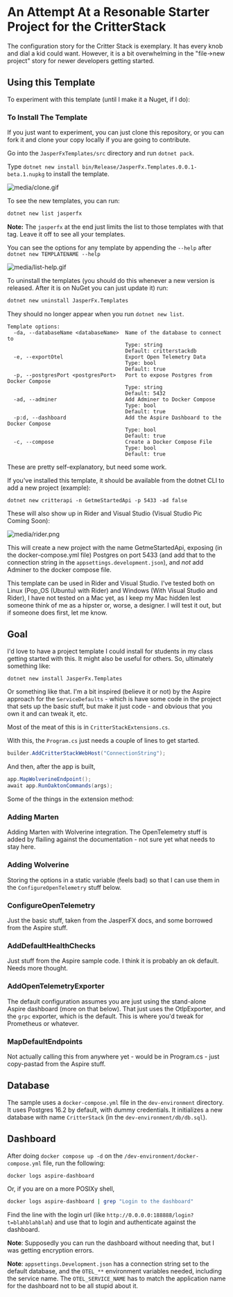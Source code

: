 # An Attempt At a Resonable Starter Project for the CritterStack

The configuration story for the Critter Stack is exemplary. It has every knob and dial a kid could want. However, it is a bit overwhelming in the "file->new project" story for newer developers getting started. 

## Using this Template

To experiment with this template (until I make it a Nuget, if I do):


### To Install The Template

If you just want to experiment, you can just clone this repository, or you can fork it and clone your copy locally if you are going to contribute.

Go into the `JasperFxTemplates/src` directory and run `dotnet pack`.

Type `dotnet new install bin/Release/JasperFx.Templates.0.0.1-beta.1.nupkg` to install the template.

![media/clone.gif](media/clone.gif)


To see the new templates, you can run:

```sh
dotnet new list jasperfx
```

**Note:** The `jasperfx` at the end just limits the list to those templates with that tag. Leave it off to see all your templates.

You can see the options for any template by appending the `--help` after `dotnet new TEMPLATENAME --help`

![media/list-help.gif](media/list-help.gif)


To uninstall the templates (you should do this whenever a new version is released. After it is on NuGet you can just update it) run:

```sh
dotnet new uninstall JasperFx.Templates
```

They should no longer appear when you run `dotnet new list`.



```
Template options:
  -da, --databaseName <databaseName>  Name of the database to connect to
                                      Type: string
                                      Default: critterstackdb
  -e, --exportOtel                    Export Open Telemetry Data
                                      Type: bool
                                      Default: true
  -p, --postgresPort <postgresPort>   Port to expose Postgres from Docker Compose
                                      Type: string
                                      Default: 5432
  -ad, --adminer                      Add Adminer to Docker Compose
                                      Type: bool
                                      Default: true
  -p:d, --dashboard                   Add the Aspire Dashboard to the Docker Compose
                                      Type: bool
                                      Default: true
  -c, --compose                       Create a Docker Compose File
                                      Type: bool
                                      Default: true
```

These are pretty self-explanatory, but need some work.

If you've installed this template, it should be available from the dotnet CLI to add a new project (example):

```
dotnet new critterapi -n GetmeStartedApi -p 5433 -ad false
```

These will also show up in Rider and Visual Studio (Visual Studio Pic Coming Soon):

![media/rider.png](media/rider.png)

This will create a new project with the name GetmeStartedApi, exposing (in the docker-compose.yml file) Postgres on port 5433 (and add that to the
connection string in the `appsettings.development.json`), and *not* add Adminer to the docker compose file.

This template can be used in Rider and Visual Studio. I've tested both on Linux (Pop_OS (Ubuntu) with Rider) and Windows (With Visual Studio and Rider),
I have not tested on a Mac yet, as I keep my Mac hidden lest someone think of me as a hipster or, worse, a designer. I will test it out, but if someone does first, let me know.


## Goal

I'd love to have a project template I could install for students in my class getting started with this. It might also be useful for others. So, ultimately something like:

```sh
dotnet new install JasperFx.Templates
```

Or something like that. I'm a bit inspired (believe it or not) by the Aspire approach for the `ServiceDefaults` - which is have some code in the project that sets up the basic stuff, but make it just code - and obvious that you own it and can tweak it, etc.

Most of the meat of this is in `CritterStackExtensions.cs`. 

With this, the `Program.cs` just needs a couple of lines to get started.

```csharp
builder.AddCritterStackWebHost("ConnectionString");
```

And then, after the app is built,

```csharp
app.MapWolverineEndpoint();
await app.RunOaktonCommands(args);
```


Some of the things in the extension method:

### Adding Marten

Adding Marten with Wolverine integration. The OpenTelemetry stuff is added by flailing against the documentation - not sure yet what needs to stay here.

### Adding Wolverine
Storing the options in a static variable (feels bad) so that I can use them in the `ConfigureOpenTelemetry` stuff below.

### ConfigureOpenTelemetry

Just the basic stuff, taken from the JasperFX docs, and some borrowed from the Aspire stuff.

### AddDefaultHealthChecks

Just stuff from the Aspire sample code. I think it is probably an ok default. Needs more thought.

### AddOpenTelemetryExporter

The default configuration assumes you are just using the stand-alone Aspire dashboard (more on that below). That just uses the OtlpExporter, and the `grpc` exporter, which is the default. This is where you'd tweak for Prometheus or whatever.

### MapDefaultEndpoints

Not actually calling this from anywhere yet - would be in Program.cs - just copy-pastad from the Aspire stuff.

## Database

The sample uses a `docker-compose.yml` file in the `dev-environment` directory. It uses Postgres 16.2 by default, with dummy credentials. It initializes a new database with name `CritterStack` (in the `dev-environment/db/db.sql`).



## Dashboard

After doing `docker compose up -d` on the `/dev-environment/docker-compose.yml` file, run the following:

```sh
docker logs aspire-dashboard
```
Or, if you are on a more POSIXy shell, 

```sh
docker logs aspire-dashboard | grep "Login to the dashboard"
```

Find the line with the login url (like `http://0.0.0.0:188888/login?t=blahblahblah`) and use that to login and authenticate against the dashboard.

**Note**: Supposedly you can run the dashboard without needing that, but I was getting encryption errors.

**Note**: `appsettings.Development.json` has a connection string set to the default database, and the `OTEL_**` environment variables needed, including the service name. The `OTEL_SERVICE_NAME` has to match the application name for the dashboard not to be all stupid about it.

